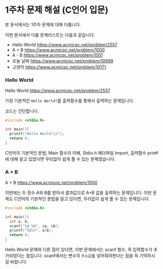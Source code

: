 # 1주차 문제 해설 (C언어 입문)
본 문서에서는 1주차 문제에 대해 다룹니다.

이번 문서에서 다룰 문제리스트는 다음과 같습니다.

* Hello World <https://www.acmicpc.net/problem/2557>
* A + B <https://www.acmicpc.net/problem/1000>
* A - B <https://www.acmicpc.net/problem/1001>
* 오늘 날짜 <https://www.acmicpc.net/problem/10699>
* 고양이 <https://www.acmicpc.net/problem/10171>

### Hello World
Hello World <https://www.acmicpc.net/problem/2557>

가장 기본적인 `Hello World!`를 출력함수를 통해서 출력하는 문제입니다.

코드는 간단합니다.

```c
#include <stdio.h>

int main(){
  printf("Hello World!\n");
  return 0;
}
```

C언어의 기본적인 문법, Main 함수의 이해, Stdio.h 헤더파일 Import, 출력함수 printf에 대해 알고 있었다면 무리없이 쉽게 풀 수 있는 문제였습니다.

### A + B
A + B <https://www.acmicpc.net/problem/1000>

이번에는 두 정수 A와 B를 받아서 결과값으로 A+B 값을 출력하는 문제입니다. 이번 문제도 C언어의 기본적인 문법을 알고 있다면, 무리없이 쉽게 풀 수 있는 문제입니다.

```c
#include <stdio.h>

int main(){
  int a, b;
  scanf("%d %d", &a, &b);
  printf("%d\n", a+b);
  return 0;
}
```

Hello World 문제와 다른 점이 있다면, 이번 문제에서는 scanf 함수, 즉 입력함수가 추가되었다는 점입니다. scanf에서는 변수의 `주소값`을 넣어줘야한다는 점을 꼭 기억하시길 바랍니다.
